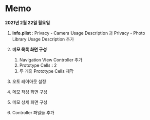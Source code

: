 # Memo

**2021년 2월 22일 월요일**

1. **Info.plist** : Privacy - Camera Usage Description 과 Privacy - Photo Library Usage Description 추가
2. **메모 목록 화면 구성** 
   1. Navigation VIew Controller 추가
   2. Prototype Cells : 2
   3. 두 개의 Prototype Cells 제작

3. 오토 레이아웃 설정
4. 메모 작성 화면 구성
5. 메모 상세 화면 구성
6. Controller 파일들 추가
